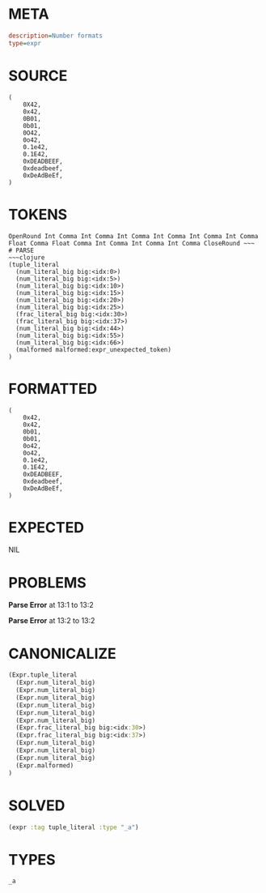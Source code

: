 # META
~~~ini
description=Number formats
type=expr
~~~
# SOURCE
~~~roc
(
    0X42,
    0x42,
    0B01,
    0b01,
    0O42,
    0o42,
    0.1e42,
    0.1E42,
    0xDEADBEEF,
    0xdeadbeef,
    0xDeAdBeEf,
)
~~~
# TOKENS
~~~text
OpenRound Int Comma Int Comma Int Comma Int Comma Int Comma Int Comma Float Comma Float Comma Int Comma Int Comma Int Comma CloseRound ~~~
# PARSE
~~~clojure
(tuple_literal
  (num_literal_big big:<idx:0>)
  (num_literal_big big:<idx:5>)
  (num_literal_big big:<idx:10>)
  (num_literal_big big:<idx:15>)
  (num_literal_big big:<idx:20>)
  (num_literal_big big:<idx:25>)
  (frac_literal_big big:<idx:30>)
  (frac_literal_big big:<idx:37>)
  (num_literal_big big:<idx:44>)
  (num_literal_big big:<idx:55>)
  (num_literal_big big:<idx:66>)
  (malformed malformed:expr_unexpected_token)
)
~~~
# FORMATTED
~~~roc
(
	0x42,
	0x42,
	0b01,
	0b01,
	0o42,
	0o42,
	0.1e42,
	0.1E42,
	0xDEADBEEF,
	0xdeadbeef,
	0xDeAdBeEf,
)
~~~
# EXPECTED
NIL
# PROBLEMS
**Parse Error**
at 13:1 to 13:2

**Parse Error**
at 13:2 to 13:2

# CANONICALIZE
~~~clojure
(Expr.tuple_literal
  (Expr.num_literal_big)
  (Expr.num_literal_big)
  (Expr.num_literal_big)
  (Expr.num_literal_big)
  (Expr.num_literal_big)
  (Expr.num_literal_big)
  (Expr.frac_literal_big big:<idx:30>)
  (Expr.frac_literal_big big:<idx:37>)
  (Expr.num_literal_big)
  (Expr.num_literal_big)
  (Expr.num_literal_big)
  (Expr.malformed)
)
~~~
# SOLVED
~~~clojure
(expr :tag tuple_literal :type "_a")
~~~
# TYPES
~~~roc
_a
~~~
